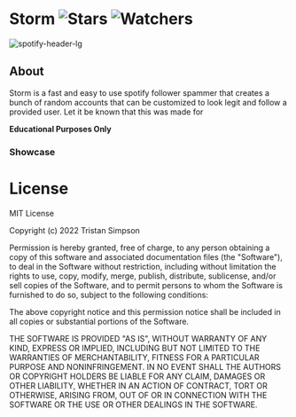 # Storm ![Stars](https://img.shields.io/github/stars/realTristan/SpotifyBooster?color=brightgreen) ![Watchers](https://img.shields.io/github/watchers/realTristan/SpotifyBooster?label=Watchers)
![spotify-header-lg](https://user-images.githubusercontent.com/75189508/192172431-879bb8f2-66fc-4fb7-b25a-e1c80535347f.jpg)

<h2>About</h2>
Storm is a fast and easy to use spotify follower spammer that creates a bunch of random accounts that can be customized to look legit and follow a provided user. Let it be known that this was made for 

**Educational Purposes Only**

<h3>Showcase</h3>

# License
MIT License

Copyright (c) 2022 Tristan Simpson

Permission is hereby granted, free of charge, to any person obtaining a copy of this software and associated documentation files (the "Software"), to deal in the Software without restriction, including without limitation the rights to use, copy, modify, merge, publish, distribute, sublicense, and/or sell copies of the Software, and to permit persons to whom the Software is furnished to do so, subject to the following conditions:

The above copyright notice and this permission notice shall be included in all copies or substantial portions of the Software.

THE SOFTWARE IS PROVIDED "AS IS", WITHOUT WARRANTY OF ANY KIND, EXPRESS OR IMPLIED, INCLUDING BUT NOT LIMITED TO THE WARRANTIES OF MERCHANTABILITY, FITNESS FOR A PARTICULAR PURPOSE AND NONINFRINGEMENT. IN NO EVENT SHALL THE AUTHORS OR COPYRIGHT HOLDERS BE LIABLE FOR ANY CLAIM, DAMAGES OR OTHER LIABILITY, WHETHER IN AN ACTION OF CONTRACT, TORT OR OTHERWISE, ARISING FROM, OUT OF OR IN CONNECTION WITH THE SOFTWARE OR THE USE OR OTHER DEALINGS IN THE SOFTWARE.
